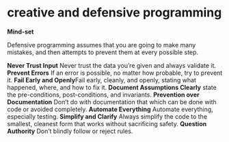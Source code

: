 # creative and defensive programming

**Mind-set**

Defensive programming assumes that you are going to make many mistakes, and then attempts to prevent them at every possible step.



**Never Trust Input** Never trust the data you’re given and always validate it.
**Prevent Errors** If an error is possible, no matter how probable, try to prevent it.
**Fail Early and Openly**Fail early, cleanly, and openly, stating what happened, where, and how to fix it.
**Document Assumptions Clearly** state the pre-conditions, post-conditions, and invariants.
**Prevention over Documentation** Don’t do with documentation that which can be done with code or avoided completely.
**Automate Everything** Automate everything, especially testing.
**Simplify and Clarify** Always simplify the code to the smallest, cleanest form that works without sacrificing safety.
**Question Authority**  Don’t blindly follow or reject rules.
